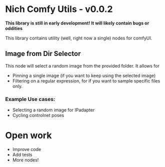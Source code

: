 # Nich Comfy Utils - v0.0.2

**This library is still in early development! It will likely contain bugs or oddities**

This library contains utility (well, right now a single) nodes for comfyUI.

## Image from Dir Selector

This node will select a random image from the provided  folder. It allows for
- Pinning a single image (if you want to keep using the selected image)
- Filtering on a regular expression, for if you want to sample specific files only.

### Example Use cases:
- Selecting a random image for IPadapter
- Cycling controlnet poses

# Open work
- Improve code
- Add tests
- More nodes!
